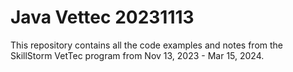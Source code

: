 # Java Vettec 20231113

This repository contains all the code examples and notes from the SkillStorm VetTec program from Nov 13, 2023 - Mar 15, 2024.

